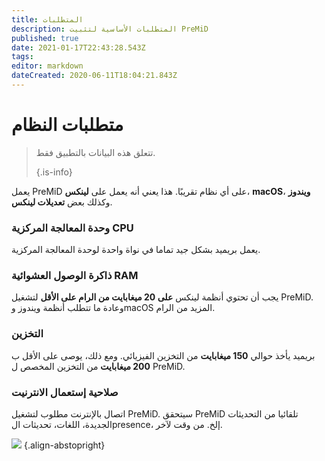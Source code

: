 ```yaml
---
title: المتطلبات
description: المتطلبات الأساسية لتثبيت PreMiD
published: true
date: 2021-01-17T22:43:28.543Z
tags:
editor: markdown
dateCreated: 2020-06-11T18:04:21.843Z
---
```


# متطلبات النظام

> تتعلق هذه البيانات بالتطبيق فقط. 
> 
> {.is-info}

يعمل PreMiD على أي نظام تقريبًا. هذا يعني أنه يعمل على **لينكس**، **macOS**، **ويندوز** وكذلك بعض **تعديلات لينكس**.

### وحدة المعالجة المركزية CPU
يعمل بريميد بشكل جيد تماما في نواة واحدة لوحدة المعالجة المركزية.

### ذاكرة الوصول العشوائية RAM
يجب أن تحتوي أنظمة لينكس **على 20 ميغابايت من الرام على الأقل** لتشغيل PreMiD. وعادة ما تتطلب أنظمة ويندوز وmacOS المزيد من الرام.

### التخزين
بريميد يأخذ حوالي **150 ميغابايت** من التخزين الفيزيائي. ومع ذلك، يوصى على الأقل ب **200 ميغابايت** من التخزين المخصص ل PreMiD.

### صلاحية إستعمال الانترنيت
اتصال بالإنترنت مطلوب لتشغيل PreMiD. سيتحقق PreMiD تلقائيا من التحديثات الجديدة، اللغات، تحديثات الpresence، إلخ. من وقت لآخر.

![](https://a.icons8.com/ViUXyjOj/f4tFww/svg.svg) {.align-abstopright}